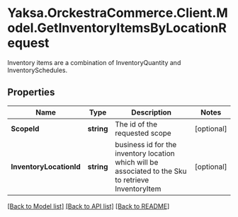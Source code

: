 # Yaksa.OrckestraCommerce.Client.Model.GetInventoryItemsByLocationRequest
Inventory items are a combination of InventoryQuantity and InventorySchedules.

## Properties

Name | Type | Description | Notes
------------ | ------------- | ------------- | -------------
**ScopeId** | **string** | The id of the requested scope | [optional] 
**InventoryLocationId** | **string** | business id for the inventory location which will be associated to the Sku to retrieve InventoryItem | [optional] 

[[Back to Model list]](../README.md#documentation-for-models) [[Back to API list]](../README.md#documentation-for-api-endpoints) [[Back to README]](../README.md)

